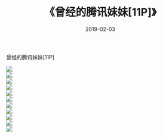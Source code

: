 ﻿---
layout: post
title:  《曾经的腾讯妹妹[11P]》
date:   2019-02-03
img: http://pic.660000.xyz/1:/性感/2019/曾经的腾讯妹妹[11P]/000.jpg
categories: [美女, 清纯, 唯美]
---

曾经的腾讯妹妹[11P]

  ![](http://pic.660000.xyz/1:/性感/2019/曾经的腾讯妹妹[11P]/001.jpg) <br> ![](http://pic.660000.xyz/1:/性感/2019/曾经的腾讯妹妹[11P]/002.jpg) <br> ![](http://pic.660000.xyz/1:/性感/2019/曾经的腾讯妹妹[11P]/003.jpg) <br> ![](http://pic.660000.xyz/1:/性感/2019/曾经的腾讯妹妹[11P]/004.jpg) <br> ![](http://pic.660000.xyz/1:/性感/2019/曾经的腾讯妹妹[11P]/005.jpg) <br> ![](http://pic.660000.xyz/1:/性感/2019/曾经的腾讯妹妹[11P]/006.jpg) <br> ![](http://pic.660000.xyz/1:/性感/2019/曾经的腾讯妹妹[11P]/007.jpg) <br> ![](http://pic.660000.xyz/1:/性感/2019/曾经的腾讯妹妹[11P]/008.jpg) <br> ![](http://pic.660000.xyz/1:/性感/2019/曾经的腾讯妹妹[11P]/009.jpg) <br> ![](http://pic.660000.xyz/1:/性感/2019/曾经的腾讯妹妹[11P]/010.jpg) <br> ![](http://pic.660000.xyz/1:/性感/2019/曾经的腾讯妹妹[11P]/011.jpg) <br>